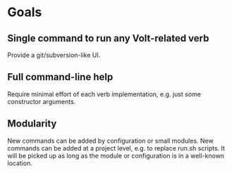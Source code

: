 # Goals

## Single command to run any Volt-related verb

Provide a git/subversion-like UI.

## Full command-line help

Require minimal effort of each verb implementation, e.g. just some constructor
arguments.

## Modularity

New commands can be added by configuration or small modules. New commands can
be added at a project level, e.g. to replace run.sh scripts. It will be picked
up as long as the module or configuration is in a well-known location.
